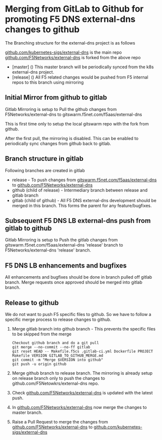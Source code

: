 # Merging from GitLab to Github for promoting F5 DNS external-dns changes to github

The Branching structure for the external-dns project is as follows

[github.com/kubernetes-sigs/external-dns](https://github.com/kubernetes-sigs/external-dns) is the main repo
[github.com/F5Networks/external-dns](https://github.com/F5Networks/external-dns) is forked from the above repo
 * [master] () This master branch will be periodically synced from the k8s external-dns project.
 * [release] () All F5 related changes would be pushed from F5 internal repos to this branch using mirroring

 ## Initial Mirror from github to gitlab

 Gitlab Mirroring is setup to Pull the github changes from F5Networks/external-dns to gitswarm.f5net.com/f5aas/external-dns

 This is first time only to setup the local gitswarm repo with the fork from github.

 After the first pull, the mirroring is disabled. This can be enabled to periodically sync changes from github back to gitlab.

 ## Branch structure in gitlab

 Following branches are created in gitlab 
 * release - To push changes from [gitswarm.f5net.com/f5aas/external-dns](https://gitswarm.f5net.com/f5aas/external-dns) to [github.com/F5Networks/external-dns](https://github.com/F5Networks/external-dns)
 * github (child of release) - Intermediary branch between release and gitlab branch
 * gitlab (child of github) - All F5 DNS external-dns development should be merged in this branch. This forms the parent for any feature/bugfixes.

 ## Subsequent F5 DNS LB external-dns push from gitlab to github

Gitlab Mirroring is setup to Push the gitlab changes from gitswarm.f5net.com/f5aas/external-dns 'release' branch to F5Networks/external-dns 'release' branch.

## F5 DNS LB enhancements and bugfixes

All enhancements and bugfixes should be done in branch pulled off gitlab branch. Merge requests once approved should be merged into gitlab branch.

## Release to github

We do not want to push F5 specific files to github. So we have to follow a specific merge process to release changes to github.
1. Merge gitlab branch into github branch - This prevents the specific files to be skipped from the merge
    ```console
    Checkout github branch and do a git pull
    git merge --no-commit --no-ff gitlab
    git reset HEAD -- Makefile.f5cs .gitlab-ci.yml Dockerfile PROJECT Makefile VERSION GITLAB_TO_GITHUB_MERGE.md
    git commit -m "Merge $VERSION into github"
    git push -u origin github
    ```

2. Merge github branch to release branch. The mirroring is already setup on release branch only to push the changes to github.com/F5Netowkrs/external-dns repo.

3. Check  [github.com/F5Networks/external-dns](https://github.com/F5Networks/external-dns) is updated with the latest push.

4. In [github.com/F5Networks/external-dns](https://github.com/F5Networks/external-dns) now merge the changes to master branch.

5. Raise a Pull Request to merge the changes from [github.com/F5Networks/external-dns](https://github.com/F5Networks/external-dns) to [github.com/kubernetes-sigs/external-dns](https://github.com/kubernetes-sigs/external-dns)
